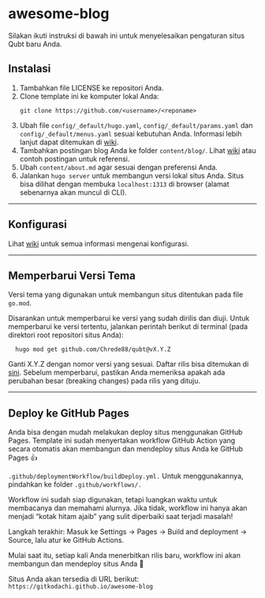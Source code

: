# awesome-blog

Silakan ikuti instruksi di bawah ini untuk menyelesaikan pengaturan situs Qubt baru Anda.

## Instalasi

1. Tambahkan file LICENSE ke repositori Anda.  
2. Clone template ini ke komputer lokal Anda:  
   ```shell
   git clone https://github.com/<username>/<reponame>
   ```
   
3) Ubah file `config/_default/hugo.yaml`, `config/_default/params.yaml` dan `config/_default/menus.yaml` sesuai kebutuhan Anda. Informasi lebih lanjut dapat ditemukan di [wiki](https://github.com/chrede88/qubt/wiki/Configuration).
4) Tambahkan postingan blog Anda ke folder `content/blog/`. Lihat [wiki](https://github.com/chrede88/qubt/wiki/Content) atau contoh postingan untuk referensi.
5) Ubah `content/about.md` agar sesuai dengan preferensi Anda.
6) Jalankan `hugo server` untuk membangun versi lokal situs Anda. Situs bisa dilihat dengan membuka `localhost:1313` di browser (alamat sebenarnya akan muncul di CLI).

---

## Konfigurasi

Lihat [wiki](https://github.com/chrede88/qubt/wiki) untuk semua informasi mengenai konfigurasi.

---

## Memperbarui Versi Tema

Versi tema yang digunakan untuk membangun situs ditentukan pada file `go.mod`.

Disarankan untuk memperbarui ke versi yang sudah dirilis dan diuji. Untuk memperbarui ke versi tertentu, jalankan perintah berikut di terminal (pada direktori root repositori situs Anda):

```shell
  hugo mod get github.com/Chrede88/qubt@vX.Y.Z
```
Ganti X.Y.Z dengan nomor versi yang sesuai. Daftar rilis bisa ditemukan di [sini](https://github.com/chrede88/qubt/releases). Sebelum memperbarui, pastikan Anda memeriksa apakah ada perubahan besar (breaking changes) pada rilis yang dituju.

---

## Deploy ke GitHub Pages
Anda bisa dengan mudah melakukan deploy situs menggunakan GitHub Pages. Template ini sudah menyertakan workflow GitHub Action yang secara otomatis akan membangun dan mendeploy situs Anda ke GitHub Pages :+1:

`.github/deploymentWorkflow/buildDeploy.yml.` Untuk menggunakannya, pindahkan ke folder `.github/workflows/.`

Workflow ini sudah siap digunakan, tetapi luangkan waktu untuk membacanya dan memahami alurnya. Jika tidak, workflow ini hanya akan menjadi “kotak hitam ajaib” yang sulit diperbaiki saat terjadi masalah!

Langkah terakhir: Masuk ke Settings -> Pages -> Build and deployment -> Source, lalu atur ke GitHub Actions.

Mulai saat itu, setiap kali Anda menerbitkan rilis baru, workflow ini akan membangun dan mendeploy situs Anda :tada:

Situs Anda akan tersedia di URL berikut:
`https://gitkodachi.github.io/awesome-blog`